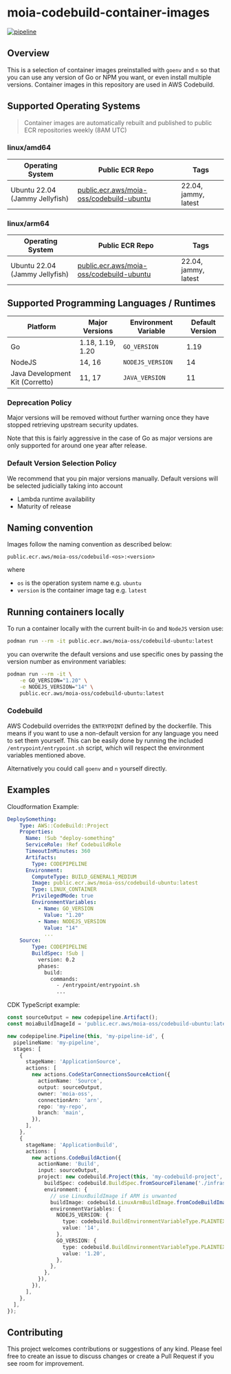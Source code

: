 # moia-codebuild-container-images

[![pipeline](https://github.com/moia-oss/moia-codebuild-container-images/actions/workflows/pipeline.yml/badge.svg)](https://github.com/moia-oss/moia-codebuild-container-images/actions/workflows/pipeline.yml)

## Overview

This is a selection of container images preinstalled with `goenv` and `n` so that you can use any version of Go or NPM you want, or even install multiple versions. Container images in this repository are used in AWS Codebuild.

## Supported Operating Systems

> Container images are automatically rebuilt and published to public ECR repositories weekly (8AM UTC)

### linux/amd64

| Operating System               | Public ECR Repo                                                                               | Tags                 |
| ------------------------------ | --------------------------------------------------------------------------------------------- | -------------------- |
| Ubuntu 22.04 (Jammy Jellyfish) | [public.ecr.aws/moia-oss/codebuild-ubuntu](https://gallery.ecr.aws/moia-oss/codebuild-ubuntu) | 22.04, jammy, latest |

### linux/arm64

| Operating System               | Public ECR Repo                                                                               | Tags                 |
| ------------------------------ | --------------------------------------------------------------------------------------------- | -------------------- |
| Ubuntu 22.04 (Jammy Jellyfish) | [public.ecr.aws/moia-oss/codebuild-ubuntu](https://gallery.ecr.aws/moia-oss/codebuild-ubuntu) | 22.04, jammy, latest |

## Supported Programming Languages / Runtimes

| Platform                        | Major Versions   | Environment Variable | Default Version |
| ------------------------------- | ---------------- | -------------------- | --------------- |
| Go                              | 1.18, 1.19, 1.20 | `GO_VERSION`         | 1.19            |
| NodeJS                          | 14, 16           | `NODEJS_VERSION`     | 14              |
| Java Development Kit (Corretto) | 11, 17           | `JAVA_VERSION`       | 11              |

### Deprecation Policy

Major versions will be removed without further warning once they have stopped retrieving upstream security updates.

Note that this is fairly aggressive in the case of Go as major versions are only supported for around one year
after release.

### Default Version Selection Policy

We recommend that you pin major versions manually. Default versions will be selected judicially taking into account

- Lambda runtime availability
- Maturity of release

## Naming convention

Images follow the naming convention as described below:

`public.ecr.aws/moia-oss/codebuild-<os>:<version>`

where

- `os` is the operation system name e.g. `ubuntu`
- `version` is the container image tag e.g. `latest`

## Running containers locally

To run a container locally with the current built-in `Go` and `NodeJS` version use:

```bash
podman run --rm -it public.ecr.aws/moia-oss/codebuild-ubuntu:latest
```

you can overwrite the default versions and use specific ones by passing the version number as environment variables:

```bash
podman run --rm -it \
    -e GO_VERSION="1.20" \
    -e NODEJS_VERSION="14" \
    public.ecr.aws/moia-oss/codebuild-ubuntu:latest
```

### Codebuild

AWS Codebuild overrides the `ENTRYPOINT` defined by the dockerfile. This means if you want to use a non-default version
for any language you need to set them yourself. This can be easily done by running the included
`/entrypoint/entrypoint.sh` script, which will respect the environment variables mentioned above.

Alternatively you could call `goenv` and `n` yourself directly.

## Examples

Cloudformation Example:

```yaml
DeploySomething:
    Type: AWS::CodeBuild::Project
    Properties:
      Name: !Sub "deploy-something"
      ServiceRole: !Ref CodebuildRole
      TimeoutInMinutes: 360
      Artifacts:
        Type: CODEPIPELINE
      Environment:
        ComputeType: BUILD_GENERAL1_MEDIUM
        Image: public.ecr.aws/moia-oss/codebuild-ubuntu:latest
        Type: LINUX_CONTAINER
        PrivilegedMode: true
        EnvironmentVariables:
          - Name: GO_VERSION
            Value: "1.20"
          - Name: NODEJS_VERSION
            Value: "14"
            ...
    Source:
        Type: CODEPIPELINE
        BuildSpec: !Sub |
          version: 0.2
          phases:
            build:
              commands:
                - /entrypoint/entrypoint.sh
                ...
```

CDK TypeScript example:

```typescript
const sourceOutput = new codepipeline.Artifact();
const moiaBuildImageId = 'public.ecr.aws/moia-oss/codebuild-ubuntu:latest';

new codepipeline.Pipeline(this, 'my-pipeline-id', {
  pipelineName: 'my-pipeline',
  stages: [
    {
      stageName: 'ApplicationSource',
      actions: [
        new actions.CodeStarConnectionsSourceAction({
          actionName: 'Source',
          output: sourceOutput,
          owner: 'moia-oss',
          connectionArn: 'arn',
          repo: 'my-repo',
          branch: 'main',
        }),
      ],
    },
    {
      stageName: 'ApplicationBuild',
      actions: [
        new actions.CodeBuildAction({
          actionName: 'Build',
          input: sourceOutput,
          project: new codebuild.Project(this, 'my-codebuild-project', {
            buildSpec: codebuild.BuildSpec.fromSourceFilename('./infrastructure/buildspec-codepipeline.yml'),
            environment: {
              // use LinuxBuildImage if ARM is unwanted
              buildImage: codebuild.LinuxArmBuildImage.fromCodeBuildImageId(moiaBuildImageId),
              environmentVariables: {
                NODEJS_VERSION: {
                  type: codebuild.BuildEnvironmentVariableType.PLAINTEXT,
                  value: '14',
                },
                GO_VERSION: {
                  type: codebuild.BuildEnvironmentVariableType.PLAINTEXT,
                  value: '1.20',
                },
              },
            },
          }),
        }),
      ],
    },
  ],
});
```

## Contributing

This project welcomes contributions or suggestions of any kind. Please feel free to create an issue to discuss changes or create a Pull Request if you see room for improvement.
